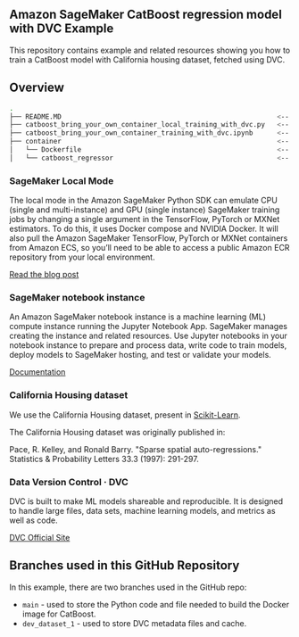 ## Amazon SageMaker CatBoost regression model with DVC Example

This repository contains example and related resources showing you how to train a CatBoost model with California housing dataset, fetched using DVC. 

## Overview

```bash
.
├── README.MD                                                      <-- This instructions file
├── catboost_bring_your_own_container_local_training_with_dvc.py   <-- Python code to run example with SageMaker Local
├── catboost_bring_your_own_container_training_with_dvc.ipynb      <-- Notebook to run example with SageMaker Notebooks instance
├── container                                                      <-- All the components you need to package the sample algorithm for Amazon SageMager
│   └── Dockerfile                                                 <-- Describes how to build your Docker container image
│   └── catboost_regressor                                         <-- Contains the files that will be installed in the container
```

### SageMaker Local Mode
The local mode in the Amazon SageMaker Python SDK can emulate CPU (single and multi-instance) and GPU (single instance) SageMaker training jobs by changing a single argument in the TensorFlow, PyTorch or MXNet estimators.  To do this, it uses Docker compose and NVIDIA Docker.  It will also pull the Amazon SageMaker TensorFlow, PyTorch or MXNet containers from Amazon ECS, so you’ll need to be able to access a public Amazon ECR repository from your local environment.

[Read the blog post](https://aws.amazon.com/blogs/machine-learning/use-the-amazon-sagemaker-local-mode-to-train-on-your-notebook-instance/)


### SageMaker notebook instance
An Amazon SageMaker notebook instance is a machine learning (ML) compute instance running the Jupyter Notebook App. SageMaker manages creating the instance and related resources. Use Jupyter notebooks in your notebook instance to prepare and process data, write code to train models, deploy models to SageMaker hosting, and test or validate your models.

[Documentation](https://docs.aws.amazon.com/sagemaker/latest/dg/nbi.html)

### California Housing dataset
We use the California Housing dataset, present in [Scikit-Learn](https://scikit-learn.org/stable/modules/generated/sklearn.datasets.fetch_california_housing.html). 

The California Housing dataset was originally published in:

Pace, R. Kelley, and Ronald Barry. "Sparse spatial auto-regressions." Statistics & Probability Letters 33.3 (1997): 291-297.

### Data Version Control · DVC
DVC is built to make ML models shareable and reproducible. It is designed to handle large files, data sets, machine learning models, and metrics as well as code.

[DVC Official Site](https://dvc.org/)

## Branches used in this GitHub Repository
In this example, there are two branches used in the GitHub repo: 
- `main` - used to store the Python code and file needed to build the Docker image for CatBoost. 
- `dev_dataset_1` - used to store DVC metadata files and cache.